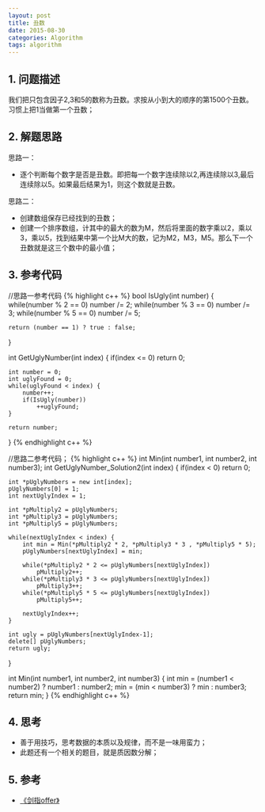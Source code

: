 ```yaml
---
layout: post
title: 丑数
date: 2015-08-30
categories: Algorithm
tags: algorithm
---
```


## 1. 问题描述

我们把只包含因子2,3和5的数称为丑数。求按从小到大的顺序的第1500个丑数。习惯上把1当做第一个丑数；

## 2. 解题思路

思路一：

- 逐个判断每个数字是否是丑数。即把每一个数字连续除以2,再连续除以3,最后连续除以5。如果最后结果为1，则这个数就是丑数。

思路二：

- 创建数组保存已经找到的丑数；
- 创建一个排序数组，计其中的最大的数为M，然后将里面的数字乘以2，乘以3，乘以5，找到结果中第一个比M大的数，记为M2，M3，M5。那么下一个丑数就是这三个数中的最小值；

## 3. 参考代码

//思路一参考代码
{% highlight c++ %}
bool IsUgly(int number) {
	while(number % 2 == 0)
		number /= 2;
	while(number % 3 == 0)
		number /= 3;
	while(number % 5 == 0)
		number /= 5;

	return (number == 1) ? true : false;
}

int GetUglyNumber(int index) {
	if(index <= 0)
		return 0;

	int number = 0;
	int uglyFound = 0;
	while(uglyFound < index) {
		number++;
		if(IsUgly(number))
			++uglyFound;
	}

	return number;
}
{% endhighlight c++ %}

//思路二参考代码；
{% highlight c++ %}
int Min(int number1, int number2, int number3);
int GetUglyNumber_Solution2(int index) {
	if(index < 0)
		return 0;

	int *pUglyNumbers = new int[index];
	pUglyNumbers[0] = 1;
	int nextUglyIndex = 1;

	int *pMultiply2 = pUglyNumbers;
	int *pMultiply3 = pUglyNumbers;
	int *pMultiply5 = pUglyNumbers;

	while(nextUglyIndex < index) {
		int min = Min(*pMultiply2 * 2, *pMultiply3 * 3 , *pMultiply5 * 5);
		pUglyNumbers[nextUglyIndex] = min;

		while(*pMultiply2 * 2 <= pUglyNumbers[nextUglyIndex])
			pMultiply2++;
		while(*pMultiply3 * 3 <= pUglyNumbers[nextUglyIndex])
			pMultiply3++;
		while(*pMultiply5 * 5 <= pUglyNumbers[nextUglyIndex])
			pMultiply5++;

		nextUglyIndex++;
	}

	int ugly = pUglyNumbers[nextUglyIndex-1];
	delete[] pUglyNumbers;
	return ugly;
}

int Min(int number1, int number2, int number3) {
	int min = (number1 < number2) ? number1 : number2;
	min = (min < number3) ? min : number3;
	return min;
}
{% endhighlight c++ %}

## 4. 思考

- 善于用技巧，思考数据的本质以及规律，而不是一味用蛮力；
- 此题还有一个相关的题目，就是质因数分解；

## 5. 参考

- [《剑指offer》](http://www.broadview.com.cn/#book/bookdetail/bookDetailAll.jsp?book_id=12c9bc27-a944-11e4-9c0a-005056c00008&isbn=978-7-121-23245-9)